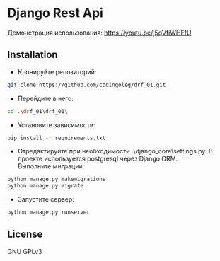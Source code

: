 # Django Rest Api

Демонстрация использования:
https://youtu.be/j5qVfiWHFfU

## Installation
+ Клонируйте репозиторий:
```bash
git clone https://github.com/codingoleg/drf_01.git
```
+ Перейдите в него:
```bash
cd .\drf_01\drf_01\
```
+ Установите зависимости:
```bash
pip install -r requirements.txt
```
+ Отредактируйте при необходимости .\django_core\settings.py.
В проекте используется postgresql через Django ORM. \
Выполните миграции:
```bash
python manage.py makemigrations
python manage.py migrate
```
+ Запустите сервер:
```bash
python manage.py runserver
```

## License
GNU GPLv3 
